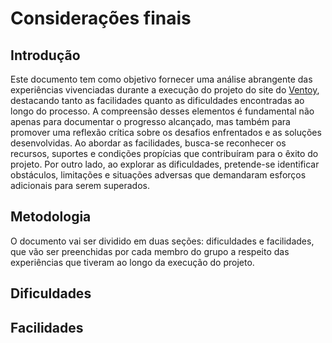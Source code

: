 # Considerações finais

## Introdução
Este documento tem como objetivo fornecer uma análise abrangente das experiências vivenciadas durante a execução do projeto do site do [Ventoy](https://github.com/Interacao-Humano-Computador/2023.2-Ventoy#readme), destacando 
tanto as facilidades quanto as dificuldades encontradas ao longo do processo. A compreensão desses elementos é fundamental não apenas para documentar o progresso alcançado, mas também para promover uma reflexão crítica sobre
os desafios enfrentados e as soluções desenvolvidas. Ao abordar as facilidades, busca-se reconhecer os recursos, suportes e condições propícias que contribuíram para o êxito do projeto. Por outro lado, ao explorar as 
dificuldades, pretende-se identificar obstáculos, limitações e situações adversas que demandaram esforços adicionais para serem superados.

## Metodologia
O documento vai ser dividido em duas seções: dificuldades e facilidades, que vão ser preenchidas por cada membro do grupo a respeito das experiências que tiveram ao longo da execução do projeto.

## Dificuldades


## Facilidades

